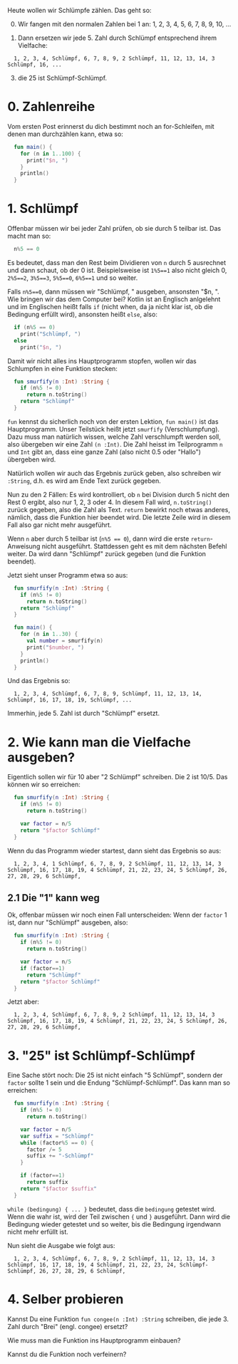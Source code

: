 Heute wollen wir Schlümpfe zählen.  Das geht so:

0. Wir fangen mit den normalen Zahlen bei 1 an: 1, 2, 3, 4, 5, 6, 7, 8, 9, 10, ...

1. Dann ersetzen wir jede 5. Zahl durch Schlümpf entsprechend ihrem Vielfache:
```log
  1, 2, 3, 4, Schlümpf, 6, 7, 8, 9, 2 Schlümpf, 11, 12, 13, 14, 3 Schlümpf, 16, ...
```

3. die 25 ist Schlümpf-Schlümpf.

#  0. Zahlenreihe
Vom ersten Post erinnerst du dich bestimmt noch an for-Schleifen, mit denen man durchzählen kann, etwa so:

```Kotlin
  fun main() {
    for (n in 1..100) {
      print("$n, ")
    }
    println()
  }
```

# 1. Schlümpf
Offenbar müssen wir bei jeder Zahl prüfen, ob sie durch 5 teilbar ist.  Das macht man so:
```Kotlin
  n%5 == 0
```

Es bedeutet, dass man den Rest beim Dividieren von `n` durch 5 ausrechnet und dann schaut, ob der 0 ist.  Beispielsweise ist `1%5==1` also nicht gleich 0, `2%5==2`, `3%5==3`, `5%5==0`, `6%5==1` und so weiter.

Falls `n%5==0`, dann müssen wir "Schlümpf, " ausgeben, ansonsten "$n, ".  Wie bringen wir das dem Computer bei?  Kotlin ist an Englisch anlgelehnt und im Englischen heißt falls `if` (nicht when, da ja nicht klar ist, ob die Bedingung erfüllt wird), ansonsten heißt `else`, also:

```Kotlin
  if (n%5 == 0)
    print("Schlümpf, ")
  else
    print("$n, ")
```

Damit wir nicht alles ins Hauptprogramm stopfen, wollen wir das Schlumpfen in eine Funktion stecken:

```Kotlin
  fun smurfify(n :Int) :String {
    if (n%5 != 0)
      return n.toString()
    return "Schlümpf"
  }
```

`fun` kennst du sicherlich noch von der ersten Lektion, `fun main()` ist das Hauptprogramm.  Unser Teilstück heißt jetzt `smurfify` (Verschlumpfung).  Dazu muss man natürlich wissen, welche Zahl verschlumpft werden soll, also übergeben wir eine Zahl `(n :Int)`.  Die Zahl heisst im Teilprogramm `n` und `Int` gibt an, dass eine ganze Zahl (also nicht $0.5$ oder "Hallo") übergeben wird.

Natürlich wollen wir auch das Ergebnis zurück geben, also schreiben wir `:String`, d.h. es wird am Ende Text zurück gegeben.

Nun zu den 2 Fällen:  Es wird kontrolliert, ob `n` bei Division durch 5 nicht den Rest 0 ergibt, also nur 1, 2, 3 oder 4.  In diesem Fall wird, `n.toString()` zurück gegeben, also die Zahl als Text.  `return` bewirkt noch etwas anderes, nämlich, dass die Funktion hier beendet wird.  Die letzte Zeile wird in diesem Fall also gar nicht mehr ausgeführt.

Wenn `n` aber durch 5 teilbar ist (`n%5 == 0`), dann wird die erste `return`-Anweisung nicht ausgeführt.  Stattdessen geht es mit dem nächsten Befehl weiter.  Da wird dann "Schlümpf" zurück gegeben (und die Funktion beendet).

Jetzt sieht unser Programm etwa so aus:

```Kotlin
  fun smurfify(n :Int) :String {
    if (n%5 != 0)
      return n.toString()
    return "Schlümpf"
  }

  fun main() {
    for (n in 1..30) {
      val number = smurfify(n)
      print("$number, ")
    }
    println()
  }
```

Und das Ergebnis so:

```log
  1, 2, 3, 4, Schlümpf, 6, 7, 8, 9, Schlümpf, 11, 12, 13, 14, Schlümpf, 16, 17, 18, 19, Schlümpf, ...
```

Immerhin, jede 5. Zahl ist durch "Schlümpf" ersetzt.


# 2. Wie kann man die Vielfache ausgeben?

Eigentlich sollen wir für 10 aber "2 Schlümpf" schreiben.  Die 2 ist 10/5.  Das können wir so erreichen:

```Kotlin
  fun smurfify(n :Int) :String {
    if (n%5 != 0)
      return n.toString()

    var factor = n/5
    return "$factor Schlümpf"
  }
```

Wenn du das Programm wieder startest, dann sieht das Ergebnis so aus:

```log
  1, 2, 3, 4, 1 Schlümpf, 6, 7, 8, 9, 2 Schlümpf, 11, 12, 13, 14, 3 Schlümpf, 16, 17, 18, 19, 4 Schlümpf, 21, 22, 23, 24, 5 Schlümpf, 26, 27, 28, 29, 6 Schlümpf,
```

## 2.1 Die "1" kann weg

Ok, offenbar müssen wir noch einen Fall unterscheiden:  Wenn der `factor` 1 ist, dann nur "Schlümpf" ausgeben, also:

```Kotlin
  fun smurfify(n :Int) :String {
    if (n%5 != 0)
      return n.toString()

    var factor = n/5
    if (factor==1)
      return "Schlümpf"
    return "$factor Schlümpf"
  }
```

Jetzt aber:

```log
  1, 2, 3, 4, Schlümpf, 6, 7, 8, 9, 2 Schlümpf, 11, 12, 13, 14, 3 Schlümpf, 16, 17, 18, 19, 4 Schlümpf, 21, 22, 23, 24, 5 Schlümpf, 26, 27, 28, 29, 6 Schlümpf,
```

# 3. "25" ist Schlümpf-Schlümpf

Eine Sache stört noch:  Die 25 ist nicht einfach "5 Schlümpf", sondern der `factor` sollte 1 sein und die Endung "Schlümpf-Schlümpf".  Das kann man so erreichen:

```Kotlin
  fun smurfify(n :Int) :String {
    if (n%5 != 0)
      return n.toString()

    var factor = n/5
    var suffix = "Schlümpf"
    while (factor%5 == 0) {
      factor /= 5
      suffix += "-Schlümpf"
    }

    if (factor==1)
      return suffix
    return "$factor $suffix"
  }
```

`while (bedingung) { ... }` bedeutet, dass die `bedingung` getestet wird.  Wenn die wahr ist, wird der Teil zwischen `{` und `}` ausgeführt.  Dann wird die Bedingung wieder getestet und so weiter, bis die Bedingung irgendwann nicht mehr erfüllt ist.

Nun sieht die Ausgabe wie folgt aus:

```log
  1, 2, 3, 4, Schlümpf, 6, 7, 8, 9, 2 Schlümpf, 11, 12, 13, 14, 3 Schlümpf, 16, 17, 18, 19, 4 Schlümpf, 21, 22, 23, 24, Schlümpf-Schlümpf, 26, 27, 28, 29, 6 Schlümpf,
```

# 4. Selber probieren

Kannst Du eine Funktion `fun congee(n :Int) :String` schreiben, die jede 3. Zahl durch "Brei" (engl. congee) ersetzt?

Wie muss man die Funktion ins Hauptprogramm einbauen?

Kannst du die Funktion noch verfeinern?
